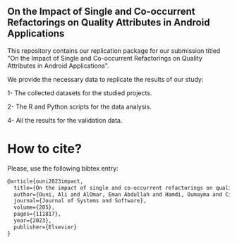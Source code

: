 ## On the Impact of Single and Co-occurrent Refactorings on Quality Attributes in Android Applications

This repository contains our replication package for our submission titled "On the Impact of Single and Co-occurrent Refactorings on Quality Attributes in Android Applications". 

We provide the necessary data to replicate the results of our study:

1- The collected datasets for the studied projects.

2- The R and Python scripts for the data analysis.

4- All the results for the validation data.

# How to cite?

Please, use the following bibtex entry:

```tex
@article{ouni2023impact,
  title={On the impact of single and co-occurrent refactorings on quality attributes in android applications},
  author={Ouni, Ali and AlOmar, Eman Abdullah and Hamdi, Oumayma and Cinn{\'e}ide, Mel {\'O} and Mkaouer, Mohamed Wiem and Saied, Mohamed Aymen},
  journal={Journal of Systems and Software},
  volume={205},
  pages={111817},
  year={2023},
  publisher={Elsevier}
}
```
